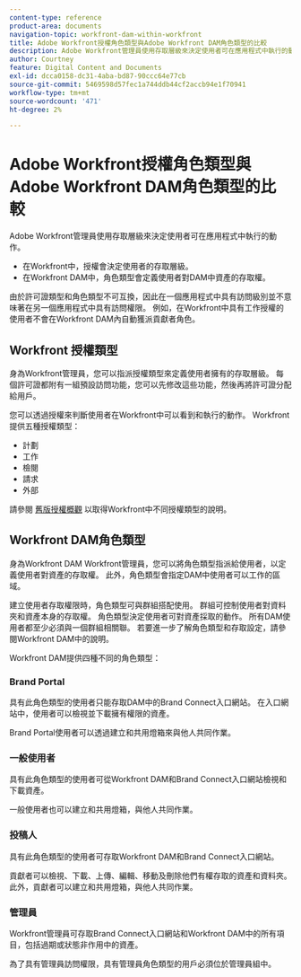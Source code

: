 ```yaml
---
content-type: reference
product-area: documents
navigation-topic: workfront-dam-within-workfront
title: Adobe Workfront授權角色類型與Adobe Workfront DAM角色類型的比較
description: Adobe Workfront管理員使用存取層級來決定使用者可在應用程式中執行的動作。
author: Courtney
feature: Digital Content and Documents
exl-id: dcca0158-dc31-4aba-bd87-90ccc64e77cb
source-git-commit: 5469598d57fec1a744ddb44cf2accb94e1f70941
workflow-type: tm+mt
source-wordcount: '471'
ht-degree: 2%

---
```


# Adobe Workfront授權角色類型與Adobe Workfront DAM角色類型的比較

Adobe Workfront管理員使用存取層級來決定使用者可在應用程式中執行的動作。

* 在Workfront中，授權會決定使用者的存取層級。
* 在Workfront DAM中，角色類型會定義使用者對DAM中資產的存取權。

由於許可證類型和角色類型不可互換，因此在一個應用程式中具有訪問級別並不意味著在另一個應用程式中具有訪問權限。 例如，在Workfront中具有工作授權的使用者不會在Workfront DAM內自動獲派貢獻者角色。

## Workfront 授權類型

身為Workfront管理員，您可以指派授權類型來定義使用者擁有的存取層級。 每個許可證都附有一組預設訪問功能，您可以先修改這些功能，然後再將許可證分配給用戶。 

您可以透過授權來判斷使用者在Workfront中可以看到和執行的動作。 Workfront提供五種授權類型：

* 計劃
* 工作
* 檢閱
* 請求
* 外部

請參閱 [舊版授權概觀](../../administration-and-setup/add-users/access-levels-and-object-permissions/wf-licenses.md) 以取得Workfront中不同授權類型的說明。

## Workfront DAM角色類型

身為Workfront DAM Workfront管理員，您可以將角色類型指派給使用者，以定義使用者對資產的存取權。 此外，角色類型會指定DAM中使用者可以工作的區域。

建立使用者存取權限時，角色類型可與群組搭配使用。 群組可控制使用者對資料夾和資產本身的存取權。 角色類型決定使用者可對資產採取的動作。 所有DAM使用者都至少必須與一個群組相關聯。 若要進一步了解角色類型和存取設定，請參閱Workfront DAM中的說明。

Workfront DAM提供四種不同的角色類型：

### Brand Portal

具有此角色類型的使用者只能存取DAM中的Brand Connect入口網站。 在入口網站中，使用者可以檢視並下載擁有權限的資產。

Brand Portal使用者可以透過建立和共用燈箱來與他人共同作業。

### 一般使用者

具有此角色類型的使用者可從Workfront DAM和Brand Connect入口網站檢視和下載資產。

一般使用者也可以建立和共用燈箱，與他人共同作業。

### 投稿人

具有此角色類型的使用者可存取Workfront DAM和Brand Connect入口網站。

貢獻者可以檢視、下載、上傳、編輯、移動及刪除他們有權存取的資產和資料夾。 此外，貢獻者可以建立和共用燈箱，與他人共同作業。 

### 管理員

Workfront管理員可存取Brand Connect入口網站和Workfront DAM中的所有項目，包括過期或狀態非作用中的資產。

為了具有管理員訪問權限，具有管理員角色類型的用戶必須位於管理員組中。
